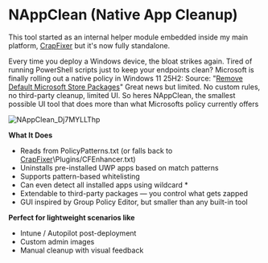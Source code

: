 # NAppClean (Native App Cleanup)
This tool started as an internal helper module embedded inside my main platform, [CrapFixer](https://github.com/builtbybel/CrapFixer) but it's now fully standalone. 

Every time you deploy a Windows device, the bloat strikes again. Tired of running PowerShell scripts just to keep your endpoints clean?
Microsoft is finally rolling out a native policy in Windows 11 25H2:
Source: "[Remove Default Microsoft Store Packages](https://patchmypc.com/blog/remove-default-microsoft-store-packages/)"
Great news but limited. No custom rules, no third-party cleanup, limited UI.
So heres NAppClean, the smallest possible UI tool that does more than what Microsofts policy currently offers

![NAppClean_Dj7MYLLThp](https://github.com/user-attachments/assets/872fa8a6-fa54-4adb-8f8d-5a702859034a)

**What It Does**
- Reads from PolicyPatterns.txt (or falls back to [CrapFixer](https://github.com/builtbybel/CrapFixer)\Plugins/CFEnhancer.txt)
-  Uninstalls pre-installed UWP apps based on match patterns
-  Supports pattern-based whitelisting
-   Can even detect all installed apps using wildcard *
-   Extendable to third-party packages — you control what gets zapped
-   GUI inspired by Group Policy Editor, but smaller than any built-in tool

**Perfect for lightweight scenarios like**
- Intune / Autopilot post-deployment
- Custom admin images
- Manual cleanup with visual feedback


